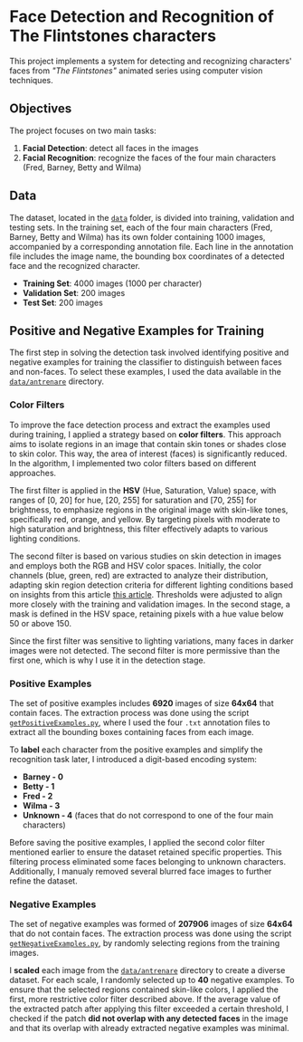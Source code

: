 # Face Detection and Recognition of The Flintstones characters

This project implements a system for detecting and recognizing characters' faces from *"The Flintstones"* animated series using computer vision techniques.

## Objectives

The project focuses on two main tasks:

1. **Facial Detection**: detect all faces in the images
2. **Facial Recognition**: recognize the faces of the four main characters (Fred, Barney, Betty and Wilma)

## Data

The dataset, located in the [`data`](data) folder, is divided into training, validation and testing sets. In the training set, each of the four main characters (Fred, Barney, Betty and Wilma) has its own folder containing 1000 images, accompanied by a corresponding annotation file. Each line in the annotation file includes the image name, the bounding box coordinates of a detected face and the recognized character.

- **Training Set**: 4000 images (1000 per character)
- **Validation Set**: 200 images
- **Test Set**: 200 images

## Positive and Negative Examples for Training

The first step in solving the detection task involved identifying positive and negative examples for training the classifier to distinguish between faces and non-faces. To select these examples, I used the data available in the [`data/antrenare`](data/antrenare) directory.

### Color Filters

To improve the face detection process and extract the examples used during training, I applied a strategy based on **color filters**. This approach aims to isolate regions in an image that contain skin tones or shades close to skin color. This way, the area of interest (faces) is significantly reduced. In the algorithm, I implemented two color filters based on different approaches. 

The first filter is applied in the **HSV** (Hue, Saturation, Value) space, with ranges of [0, 20] for hue, [20, 255] for saturation and [70, 255] for brightness, to emphasize regions in the original image with skin-like tones, specifically red, orange, and yellow. By targeting pixels with moderate to high saturation and brightness, this filter effectively adapts to various lighting conditions.

The second filter is based on various studies on skin detection in images and employs both the RGB and HSV color spaces. Initially, the color channels (blue, green, red) are extracted to analyze their distribution, adapting skin region detection criteria for different lighting conditions based on insights from this article [this article](https://medium.com/swlh/human-skin-color-classification-using-the-threshold-classifier-rgb-ycbcr-hsv-python-code-d34d51febdf8). Thresholds were adjusted to align more closely with the training and validation images. In the second stage, a mask is defined in the HSV space, retaining pixels with a hue value below 50 or above 150.

Since the first filter was sensitive to lighting variations, many faces in darker images were not detected. The second filter is more permissive than the first one, which is why I use it in the detection stage.

### Positive Examples

The set of positive examples includes **6920** images of size **64x64** that contain faces. The extraction process was done using the script [`getPositiveExamples.py`](Cod_Sursa_Rincu_Stefania_332/getPositiveExamples.py), where I used the four `.txt` annotation  files to extract all the bounding boxes containing faces from each image.

To **label** each character from the positive examples and simplify the recognition task later, I introduced a digit-based encoding system:
- **Barney - 0**
- **Betty - 1**
- **Fred - 2**
- **Wilma - 3**
- **Unknown - 4** (faces that do not correspond to one of the four main characters)

Before saving the positive examples, I applied the second color filter mentioned earlier to ensure the dataset retained specific properties. This filtering process eliminated some faces belonging to unknown characters. Additionally, I manualy removed several blurred face images to further refine the dataset.

### Negative Examples

The set of negative examples was formed of **207906** images of size **64x64** that do not contain faces. The extraction process was done using the script [`getNegativeExamples.py`](Cod_Sursa_Rincu_Stefania_332/getNegativeExamples.py), by randomly selecting regions from the training images. 

I **scaled** each image from the [`data/antrenare`](data/antrenare) directory to create a diverse dataset. For each scale, I randomly selected up to **40** negative examples. To ensure that the selected regions contained skin-like colors, I applied the first, more restrictive color filter described above. If the average value of the extracted patch after applying this filter exceeded a certain threshold, I checked if the patch **did not overlap with any detected faces** in the image and that its overlap with already extracted negative examples was minimal.
